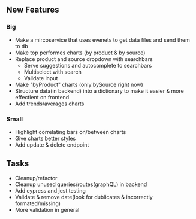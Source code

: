## New Features

### Big

- Make a mircoservice that uses evenets to get data files and send them to db
- Make top performes charts (by product & by source)
- Replace product and source dropdown with searchbars
  - Serve suggestions and autocomplete to searchbars
  - Multiselect with search
  - Validate input
- Make "byProduct" charts (only bySource right now)
- Structure data(in backend) into a dictionary to make it easier & more effectient on frontend
- Add trends/averages charts

### Small

- Highlight correlating bars on/between charts
- Give charts better styles
- Add update & delete endpoint

## Tasks

- Cleanup/refactor
- Cleanup unused queries/routes(graphQL) in backend
- Add cypress and jest testing
- Validate & remove date(look for dublicates & incorrectly formated/missing)
- More validation in general
